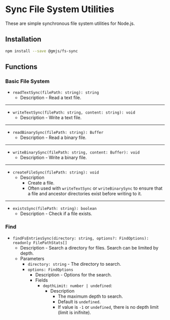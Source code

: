 # Sync File System Utilities

These are simple synchronous file system utilities for Node.js.

## Installation

```bash
npm install --save @gmjs/fs-sync
```

## Functions

### Basic File System

- `readTextSync(filePath: string): string`
  - Description - Read a text file.

---

- `writeTextSync(filePath: string, content: string): void`
  - Description - Write a text file.

---

- `readBinarySync(filePath: string): Buffer`
  - Description - Read a binary file.

---

- `writeBinarySync(filePath: string, content: Buffer): void`
  - Description - Write a binary file.

---

- `createFileSync(filePath: string): void`
  - Description
    - Create a file.
    - Often used with `writeTextSync` or `writeBinarySync` to ensure that a file and ancestor directories exist before writing to it.

---

- `existsSync(filePath: string): boolean`
  - Description - Check if a file exists.

### Find

- `findFsEntriesSync(directory: string, options?: FindOptions): readonly FilePathStats[]`
  - Description - Search a directory for files. Search can be limited by depth.
  - Parameters
    - `directory: string` - The directory to search.
    - `options: FindOptions`
      - Description - Options for the search.
      - Fields
        - `depthLimit: number | undefined`:
          - Description
            - The maximum depth to search.
            - Default is `undefined`.
            - If value is `-1` or `undefined`, there is no depth limit (limit is inifnite).
